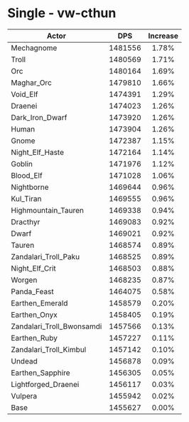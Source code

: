 # Single - vw-cthun
| Actor | DPS | Increase |
|---|:---:|:---:|
|Mechagnome|1481556|1.78%|
|Troll|1480569|1.71%|
|Orc|1480164|1.69%|
|Maghar_Orc|1479810|1.66%|
|Void_Elf|1474391|1.29%|
|Draenei|1474023|1.26%|
|Dark_Iron_Dwarf|1473920|1.26%|
|Human|1473904|1.26%|
|Gnome|1472387|1.15%|
|Night_Elf_Haste|1472164|1.14%|
|Goblin|1471976|1.12%|
|Blood_Elf|1471028|1.06%|
|Nightborne|1469644|0.96%|
|Kul_Tiran|1469555|0.96%|
|Highmountain_Tauren|1469338|0.94%|
|Dracthyr|1469083|0.92%|
|Dwarf|1469021|0.92%|
|Tauren|1468574|0.89%|
|Zandalari_Troll_Paku|1468525|0.89%|
|Night_Elf_Crit|1468503|0.88%|
|Worgen|1468235|0.87%|
|Panda_Feast|1464075|0.58%|
|Earthen_Emerald|1458579|0.20%|
|Earthen_Onyx|1458405|0.19%|
|Zandalari_Troll_Bwonsamdi|1457566|0.13%|
|Earthen_Ruby|1457227|0.11%|
|Zandalari_Troll_Kimbul|1457142|0.10%|
|Undead|1456878|0.09%|
|Earthen_Sapphire|1456305|0.05%|
|Lightforged_Draenei|1456117|0.03%|
|Vulpera|1455942|0.02%|
|Base|1455627|0.00%|
